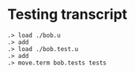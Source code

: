 # Testing transcript

```ucm
.> load ./bob.u
.> add
.> load ./bob.test.u
.> add
.> move.term bob.tests tests
```
